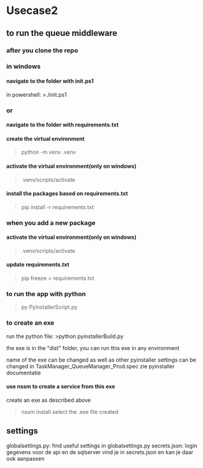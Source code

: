 # Usecase2
## to run the queue middleware
### after you clone the repo
### in windows
#### navigate to the folder with init.ps1
in powershell: >./init.ps1
### or
#### navigate to the folder with requirements.txt
#### create the virtual environment
>python -m venv .venv
#### activate the virtual environment(only on windows)
>.venv/scripts/activate
#### install the packages based on requirements.txt
>pip install -r requirements.txt

### when you add a new package 
#### activate the virtual environment(only on windows)
>.venv/scripts/activate

#### update requirements.txt
>pip freeze > requirements.txt 

### to run the app with python
>py PyinstallerScript.py

### to create an exe
run the python file: >python pyinstallerBuild.py

the exe is in the "dist" folder, you can run this exe in any environment

name of the exe can be changed as well as other pyinstaller settings can be changed in TaskManager_QueueManager_Prod.spec zie pyinstaller documentatie

#### use nssm to create a service from this exe
create an exe as described above
>nssm install <servicenaam> select the .exe file created

## settings
globalsettings.py: find useful settings in globalsettings.py
secrets.json: login gegevens voor de api en de sqlserver vind je in secrets.json en kan je daar ook aanpassen
